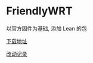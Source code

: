 # FriendlyWRT

以官方固件为基础, 添加 Lean 的包

[下载地址](https://github.com/songchenwen/nanopi-r2s/releases/download/FriendlyWRT-2020-05-24-b0a8b83/FriendlyWRT-2020-05-24-b0a8b83-ROM.zip)

[改动记录](CHANGELOG.md)

